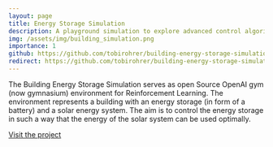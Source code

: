 ```yaml
---
layout: page
title: Energy Storage Simulation
description: A playground simulation to explore advanced control algorithms like (deep) reinforcement learning and model predictive control.
img: /assets/img/building_simulation.png
importance: 1
github: https://github.com/tobirohrer/building-energy-storage-simulation
redirect: https://github.com/tobirohrer/building-energy-storage-simulation
---
```


The Building Energy Storage Simulation serves as open Source OpenAI gym (now gymnasium) environment for Reinforcement Learning. The environment represents a building with an energy storage (in form of a battery) and a solar energy system. The aim is to control the energy storage in such a way that the energy of the solar system can be used optimally.

<a href="https://github.com/tobirohrer/building-energy-storage-simulation" target="_blank">Visit the project</a>